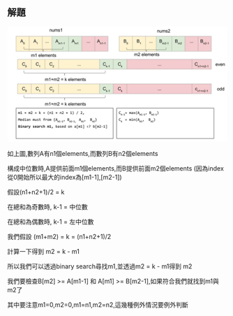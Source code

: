 ## 解題
![image](https://github.com/michael54856/Leetcode/blob/main/0004_Median%20of%20Two%20Sorted%20Arrays/strategy.jpg)

如上圖,數列A有n1個elements,而數列B有n2個elements

構成中位數時,A提供前面m1個elements,而B提供前面m2個elements (因為index從0開始所以最大的index為[m1-1],[m2-1])

假設(n1+n2+1)/2 = k

在總和為奇數時, k-1 = 中位數

在總和為偶數時, k-1 = 左中位數

我們假設 (m1+m2) = k = (n1+n2+1)/2

計算一下得到 m2 = k - m1

所以我們可以透過binary search尋找m1,並透過m2 = k - m1得到 m2

我們要檢查B[m2] >= A[m1-1] 和 A[m1] >= B[m2-1],如果符合我們就找到m1與m2了

其中要注意m1=0,m2=0,m1=n1,m2=n2,這幾種例外情況要例外判斷




